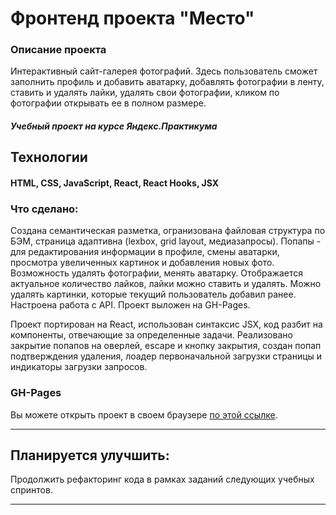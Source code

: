 # Фронтенд проекта "Место"

### Описание проекта

Интерактивный сайт-галерея фотографий.
Здесь пользователь сможет заполнить профиль и добавить аватарку, добавлять фотографии в ленту, ставить и удалять лайки, удалять свои фотографии, кликом по фотографии открывать ее в полном размере.

##### Учебный проект на курсе Яндекс.Практикума

## Технологии

#### HTML, CSS, JavaScript, React, React Hooks, JSX

### Что сделано:

Создана семантическая разметка, огранизована файловая структура по БЭМ, страница адаптивна (lexbox, grid layout, медиазапросы).
Попапы - для редактирования информации в профиле, смены аватарки, просмотра увеличенных картинок и добавления новых фото.
Возможность удалять фотографии, менять аватарку.
Отображается актуальное количество лайков, лайки можно ставить и удалять.
Можно удалять картинки, которые текущий пользователь добавил ранее.
Настроена работа с API.
Проект выложен на GH-Pages.

Проект портирован на React, использован синтаксис JSX, код разбит на компоненты, отвечающие за определенные задачи.
Реализовано закрытие попапов на оверлей, escape и кнопку закрытия, создан попап подтверждения удаления, лоадер первоначальной загрузки страницы и индикаторы загрузки запросов.

### GH-Pages

Вы можете открыть проект в своем браузере [по этой ссылке](https://lyubafrema.github.io/mesto-react/).

---

## Планируется улучшить:

Продолжить рефакторинг кода в рамках заданий следующих учебных спринтов.

---
